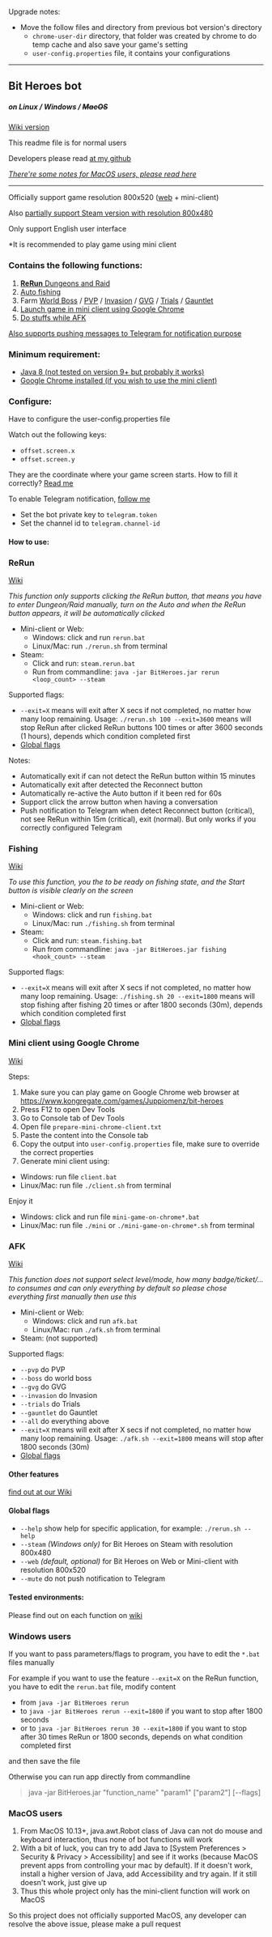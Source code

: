 Upgrade notes:
- Move the follow files and directory from previous bot version's directory
  - `chrome-user-dir` directory, that folder was created by chrome to do temp cache and also save your game's setting
  - `user-config.properties` file, it contains your configurations
___
## Bit Heroes bot
##### on Linux / Windows / ~~MacOS~~

[Wiki version](https://github.com/9-9-9-9/Bit-Heroes-bot/wiki)

This readme file is for normal users

Developers please read [at my github](https://github.com/9-9-9-9/Bit-Heroes-bot)

[_There're some notes for MacOS users, please read here_](https://github.com/9-9-9-9/Bit-Heroes-bot/wiki/Notes-for-MacOS-users)
___
Officially support game resolution 800x520 ([web](https://www.kongregate.com/games/Juppiomenz/bit-heroes) + mini-client)

Also [partially support Steam version with resolution 800x480](https://github.com/9-9-9-9/Bit-Heroes-bot/wiki/Does-this-bot-supports-Steam-version-of-Bit-Heroes%3F)

Only support English user interface

*It is recommended to play game using mini client

### Contains the following functions:
1. [**ReRun** Dungeons and Raid](https://github.com/9-9-9-9/Bit-Heroes-bot/wiki/Function-%22rerun%22)
2. [Auto fishing](https://github.com/9-9-9-9/Bit-Heroes-bot/wiki/Function-%22fishing%22)
3. Farm  [World Boss](https://github.com/9-9-9-9/Bit-Heroes-bot/wiki/Function-%22world-boss%22) / [PVP](https://github.com/9-9-9-9/Bit-Heroes-bot/wiki/Function-%22pvp%22) / [Invasion](https://github.com/9-9-9-9/Bit-Heroes-bot/wiki/Function-%22invasion%22) / [GVG](https://github.com/9-9-9-9/Bit-Heroes-bot/wiki/Function-%22GVG%22) / [Trials](https://github.com/9-9-9-9/Bit-Heroes-bot/wiki/Function-%22trials%22) / [Gauntlet](https://github.com/9-9-9-9/Bit-Heroes-bot/wiki/Function-%22gauntlet%22)
4. [Launch game in mini client using Google Chrome](https://github.com/9-9-9-9/Bit-Heroes-bot/wiki/Function-%22client%22-(mini-client-on-Chrome))
5. [Do stuffs while AFK](https://github.com/9-9-9-9/Bit-Heroes-bot/wiki/Function-%22afk%22)

[Also supports pushing messages to Telegram for notification purpose](https://github.com/9-9-9-9/Bit-Heroes-bot/wiki/Configure-Telegram-in-able-to-receive-notification)

### Minimum requirement:
- [Java 8 (not tested on version 9+ but probably it works)](https://docs.oracle.com/javase/8/docs/technotes/guides/install/install_overview.html)
- [Google Chrome installed (if you wish to use the mini client)](https://www.google.com/chrome)

### Configure:
Have to configure the user-config.properties file

Watch out the following keys:
- `offset.screen.x`
- `offset.screen.y`

They are the coordinate where your game screen starts. 
How to fill it correctly? [Read me](https://github.com/9-9-9-9/Bit-Heroes-bot/wiki/Basic-setup)

To enable Telegram notification, [follow me](https://github.com/9-9-9-9/Bit-Heroes-bot/wiki/Configure-Telegram-in-able-to-receive-notification)
- Set the bot private key to `telegram.token`
- Set the channel id to `telegram.channel-id`

#### How to use:
### ReRun
[Wiki](https://github.com/9-9-9-9/Bit-Heroes-bot/wiki/Function-%22rerun%22)

*This function only supports clicking the ReRun button, that means you have to enter Dungeon/Raid manually, turn on the Auto and when the ReRun button appears, it will be automatically clicked*

- Mini-client or Web:
  - Windows: click and run `rerun.bat`
  - Linux/Mac: run `./rerun.sh` from terminal
- Steam:
  - Click and run: `steam.rerun.bat`
  - Run from commandline: `java -jar BitHeroes.jar rerun <loop_count> --steam`

Supported flags:
- `--exit=X` means will exit after X secs if not completed, no matter how many loop remaining. Usage: `./rerun.sh 100 --exit=3600` means will stop ReRun after clicked ReRun buttons 100 times or after 3600 seconds (1 hours), depends which condition completed first
- [Global flags](https://github.com/9-9-9-9/Bit-Heroes-bot/wiki/Application-flags)

Notes:
- Automatically exit if can not detect the ReRun button within 15 minutes
- Automatically exit after detected the Reconnect button
- Automatically re-active the Auto button if it been red for 60s 
- Support click the arrow button when having a conversation
- Push notification to Telegram when detect Reconnect button (critical), not see ReRun within 15m (critical), exit (normal). But only works if you correctly configured Telegram

### Fishing
[Wiki](https://github.com/9-9-9-9/Bit-Heroes-bot/wiki/Function-%22fishing%22)

*To use this function, you the to be ready on fishing state, and the Start button is visible clearly on the screen*

- Mini-client or Web:
  - Windows: click and run `fishing.bat`
  - Linux/Mac: run `./fishing.sh` from terminal
- Steam:
  - Click and run: `steam.fishing.bat`
  - Run from commandline: `java -jar BitHeroes.jar fishing <hook_count> --steam`

Supported flags:
- `--exit=X` means will exit after X secs if not completed, no matter how many loop remaining. Usage: `./fishing.sh 20 --exit=1800` means will stop fishing after fishing 20 times or after 1800 seconds (30m), depends which condition completed first
- [Global flags](https://github.com/9-9-9-9/Bit-Heroes-bot/wiki/Application-flags)

### Mini client using Google Chrome
[Wiki](https://github.com/9-9-9-9/Bit-Heroes-bot/wiki/Function-%22client%22-(mini-client-on-Chrome))

Steps:
1. Make sure you can play game on Google Chrome web browser at https://www.kongregate.com/games/Juppiomenz/bit-heroes
2. Press F12 to open Dev Tools
3. Go to Console tab of Dev Tools
4. Open file `prepare-mini-chrome-client.txt`
5. Paste the content into the Console tab
6. Copy the output into `user-config.properties` file, make sure to override the correct properties
7. Generate mini client using:
- Windows: run file `client.bat`
- Linux/Mac: run file `./client.sh` from terminal

Enjoy it
- Windows: click and run file `mini-game-on-chrome*.bat`
- Linux/Mac: run file `./mini` or `./mini-game-on-chrome*.sh` from terminal

### AFK

[Wiki](https://github.com/9-9-9-9/Bit-Heroes-bot/wiki/Function-%22afk%22)

*This function does not support select level/mode, how many badge/ticket/... to consumes and can only everything by default so please chose everything first manually then use this*

- Mini-client or Web:
  - Windows: click and run `afk.bat`
  - Linux/Mac: run `./afk.sh` from terminal
- Steam:
  (not supported)

Supported flags:
- `--pvp` do PVP
- `--boss` do world boss
- `--gvg` do GVG
- `--invasion` do Invasion
- `--trials` do Trials
- `--gauntlet` do Gauntlet
- `--all` do everything above
- `--exit=X` means will exit after X secs if not completed, no matter how many loop remaining. Usage: `./afk.sh --exit=1800` means will stop after 1800 seconds (30m)
- [Global flags](https://github.com/9-9-9-9/Bit-Heroes-bot/wiki/Application-flags)

#### Other features
[find out at our Wiki](https://github.com/9-9-9-9/Bit-Heroes-bot/wiki)

#### Global flags
- `--help` show help for specific application, for example: `./rerun.sh --help`
- `--steam` *(Windows only)* for Bit Heroes on Steam with resolution 800x480
- `--web` *(default, optional)* for Bit Heroes on Web or Mini-client with resolution 800x520
- `--mute` do not push notification to Telegram

#### Tested environments:
Please find out on each function on [wiki](https://github.com/9-9-9-9/Bit-Heroes-bot/wiki)

### Windows users
If you want to pass parameters/flags to program, you have to edit the `*.bat` files manually

For example if you want to use the feature `--exit=X` on the ReRun function, you have to edit the `rerun.bat` file, modify content
- from `java -jar BitHeroes rerun`
- to `java -jar BitHeroes rerun --exit=1800` if you want to stop after 1800 seconds
- or to `java -jar BitHeroes rerun 30 --exit=1800` if you want to stop after 30 times ReRun or 1800 seconds, depends on what condition completed first

and then save the file

Otherwise you can run app directly from commandline
> java -jar BitHeroes.jar "function_name" "param1" ["param2"] [--flags]

### MacOS users
1. From MacOS 10.13+, java.awt.Robot class of Java can not do mouse and keyboard interaction, thus none of bot functions will work
2. With a bit of luck, you can try to add Java to [System Preferences > Security & Privacy > Accessibility] and see if it works (because MacOS prevent apps from controlling your mac by default).
If it doesn't work, install a higher version of Java, add Accessibility and try again. If it still doesn't work, just give up
3. Thus this whole project only has the mini-client function will work on MacOS

So this project does not officially supported MacOS, any developer can resolve the above issue, please make a pull request
